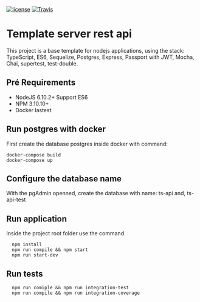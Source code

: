 [![license](https://img.shields.io/github/license/mashape/apistatus.svg)](https://opensource.org/licenses/MIT)
[![Travis](https://img.shields.io/travis/lhenriquegomescamilo/template-server-nodejs.svg)](https://img.shields.io/travis/lhenriquegomescamilo/template-server-nodejs.svg)

# Template server rest api
 This project is a base template for nodejs applications, using the stack: TypeScript, ES6, Sequelize, Postgres, Express, Passport with JWT, Mocha, Chai, supertest, test-double.

## Pré Requirements
 * NodeJS 6.10.2+ Support ES6
 * NPM 3.10.10+ 
 * Docker lastest
## Run postgres with docker
First create the database postgres inside docker with command:
````
docker-compose build
docker-compose up

````
## Configure the database name
With the pgAdmin openned, create the database with name: ts-api and, ts-api-test


## Run application
Inside the project root folder use the command
````
  npm install
  npm run compile && npm start
  npm run start-dev 
````

## Run tests
````
  npm run comiple && npm run integration-test
  npm run compile && npm run integration-coverage
````
